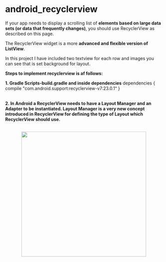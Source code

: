 # android_recyclerview

If your app needs to display a scrolling list of <b>elements based on large data sets (or data that frequently changes)</b>, you should use RecyclerView as described on this page.

The RecyclerView widget is a more <b>advanced and flexible version of ListView</b>.

In this project I have included two textview for each row and images you can see that is set background for layout.

<b>Steps to implement recyclerview is af follows:</b>

<b>1. Gradle Scripts-build.gradle and inside dependencies</b>
      dependencies { 
               compile "com.android.support:recyclerview-v7:23.0.1“
       }<br><br>
       
<b>2. In Android a RecyclerView needs to have a Layout Manager and an Adapter to be instantiated. Layout Manager is a very new concept introduced in RecyclerView for defining the type of Layout which RecyclerView should use. </b><br><br>

<div align="center">
    <img src="https://user-images.githubusercontent.com/35371687/46991877-5384b000-d125-11e8-879c-0c52245a6c06.png" width="400px"</img> 
</div>
